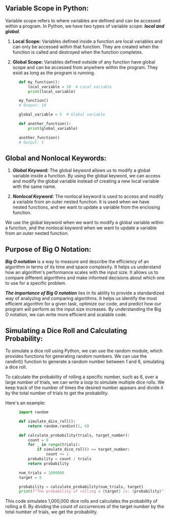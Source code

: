 ## Variable Scope in Python:
Variable scope refers to where variables are defined and can be accessed within a program.
In Python, we have two types of variable scope: ***local and global***.

1. **Local Scope:** Variables defined inside a function are local variables and can only be accessed within that function.
They are created when the function is called and destroyed when the function completes.

2. **Global Scope:** Variables defined outside of any function have global scope and can be accessed from anywhere within the program.
They exist as long as the program is running.

```python
      def my_function():
          local_variable = 10  # Local variable
          print(local_variable)

      my_function()
      # Output: 10

      global_variable = 5  # Global variable

      def another_function():
          print(global_variable)

      another_function()
      # Output: 5
```

## Global and Nonlocal Keywords:

1. ***Global Keyword:*** The global keyword allows us to modify a global variable inside a function.
By using the global keyword, we can access and modify the global variable instead of creating a new local variable with the same name.

2. ***Nonlocal Keyword:*** The nonlocal keyword is used to access and modify a variable from an outer nested function.
It is used when we have nested functions, and we want to update a variable from the enclosing function.

We use the global keyword when we want to modify a global variable within a function,
and the nonlocal keyword when we want to update a variable from an outer nested function.

## Purpose of Big O Notation:

***Big O notation*** is a way to measure and describe the efficiency of an algorithm in terms of its time and space complexity.
It helps us understand how an algorithm's performance scales with the input size. It allows us to compare
different algorithms and make informed decisions about which one to use for a specific problem.

***The importance of Big O notation*** lies in its ability to provide a standardized way of analyzing and comparing algorithms.
It helps us identify the most efficient algorithm for a given task, optimize our code, and predict how our program will perform as the input size increases.
By understanding the Big O notation, we can write more efficient and scalable code.

## Simulating a Dice Roll and Calculating Probability:

To simulate a dice roll using Python, we can use the random module, which provides functions for generating random numbers.
We can use the randint() function to generate a random number between 1 and 6, simulating a dice roll.

To calculate the probability of rolling a specific number, such as 6, over a large number of trials, we can write a loop to simulate multiple dice rolls.
We keep track of the number of times the desired number appears and divide it by the total number of trials to get the probability.

Here's an example:
```python
      import random

      def simulate_dice_roll():
          return random.randint(1, 6)

      def calculate_probability(trials, target_number):
          count = 0
          for _ in range(trials):
              if simulate_dice_roll() == target_number:
                  count += 1
          probability = count / trials
          return probability

      num_trials = 1000000
      target = 6

      probability = calculate_probability(num_trials, target)
      print(f"The probability of rolling a {target} is: {probability}")
```
This code simulates 1,000,000 dice rolls and calculates the probability of rolling a 6.
By dividing the count of occurrences of the target number by the total number of trials, we get the probability.



